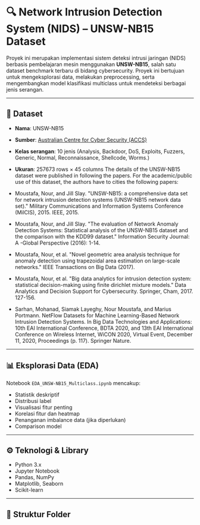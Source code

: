 # 🔍 Network Intrusion Detection System (NIDS) – UNSW-NB15 Dataset

Proyek ini merupakan implementasi sistem deteksi intrusi jaringan (NIDS) berbasis pembelajaran mesin menggunakan **UNSW-NB15**, salah satu dataset benchmark terbaru di bidang cybersecurity. Proyek ini bertujuan untuk mengeksplorasi data, melakukan preprocessing, serta mengembangkan model klasifikasi multiclass untuk mendeteksi berbagai jenis serangan.

---

## 📁 Dataset

- **Nama**: UNSW-NB15
- **Sumber**: [Australian Centre for Cyber Security (ACCS)](https://research.unsw.edu.au/projects/unsw-nb15-dataset)
- **Kelas serangan**: 10 jenis (Analysis, Backdoor, DoS, Exploits, Fuzzers, Generic, Normal, Reconnaissance, Shellcode, Worms.)
- **Ukuran**: 257673 rows × 45 columns
The details of the UNSW-NB15 dataset were published in following the papers. For the academic/public use of this dataset, the authors have to cities the following papers:

- Moustafa, Nour, and Jill Slay. "UNSW-NB15: a comprehensive data set for network intrusion detection systems (UNSW-NB15 network data set)." Military Communications and Information Systems Conference (MilCIS), 2015. IEEE, 2015.
- Moustafa, Nour, and Jill Slay. "The evaluation of Network Anomaly Detection Systems: Statistical analysis of the UNSW-NB15 dataset and the comparison with the KDD99 dataset." Information Security Journal: A  -Global Perspective (2016): 1-14.
- Moustafa, Nour, et al. "Novel geometric area analysis technique for anomaly detection using trapezoidal area estimation on large-scale networks." IEEE Transactions on Big Data (2017).
- Moustafa, Nour, et al. "Big data analytics for intrusion detection system: statistical decision-making using finite dirichlet mixture models." Data Analytics and Decision Support for Cybersecurity. Springer, Cham, 2017. 127-156.
- Sarhan, Mohanad, Siamak Layeghy, Nour Moustafa, and Marius Portmann. NetFlow Datasets for Machine Learning-Based Network Intrusion Detection Systems. In Big Data Technologies and Applications: 10th EAI International Conference, BDTA 2020, and 13th EAI International Conference on Wireless Internet, WiCON 2020, Virtual Event, December 11, 2020, Proceedings (p. 117). Springer Nature.
---

## 📊 Eksplorasi Data (EDA)

Notebook `EDA_UNSW-NB15_Multiclass.ipynb` mencakup:
- Statistik deskriptif
- Distribusi label
- Visualisasi fitur penting
- Korelasi fitur dan heatmap
- Penanganan imbalance data (jika diperlukan)
- Comparison model

---

## ⚙️ Teknologi & Library

- Python 3.x
- Jupyter Notebook
- Pandas, NumPy
- Matplotlib, Seaborn
- Scikit-learn

---

## 📂 Struktur Folder


